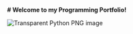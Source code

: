 **# Welcome to my Programming Portfolio!**



<picture>
 <source media="(prefers-color-scheme: dark)" srcset="C:\Users\HYPE\Downloads\5848152fcef1014c0b5e4967.png">
 <source media="(prefers-color-scheme: light)" srcset="C:\Users\HYPE\Downloads\5848152fcef1014c0b5e4967.png">
 <img alt="Transparent Python PNG image" src="C:\Users\HYPE\Downloads\5848152fcef1014c0b5e4967.png">
</picture>

<!--
**HYPEdonkey/HYPEdonkey** is a ✨ _special_ ✨ repository because its `README.md` (this file) appears on your GitHub profile.

Here are some ideas to get you started:

- 🔭 I’m currently working on ...
- 🌱 I’m currently learning ...
- 👯 I’m looking to collaborate on ...
- 🤔 I’m looking for help with ...
- 💬 Ask me about ...
- 📫 How to reach me: ...
- 😄 Pronouns: ...
- ⚡ Fun fact: ...
-->
